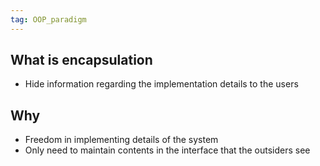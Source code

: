 ```yaml
---
tag: OOP_paradigm
---
```


## What is encapsulation
- Hide information regarding the implementation details to the users

## Why
- Freedom in implementing details of the system
- Only need to maintain contents in the interface that the outsiders see
